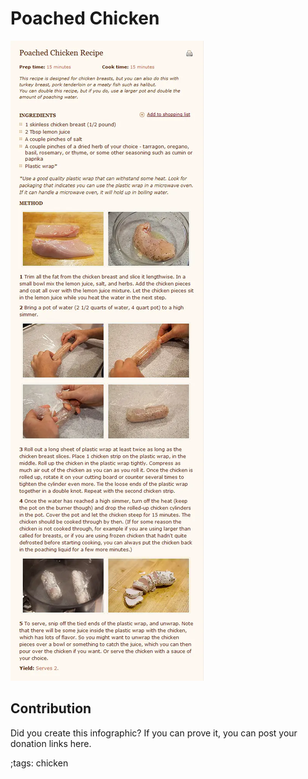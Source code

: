# Poached Chicken

![](fitpics/poached-chicken.webp)

## Contribution

Did you create this infographic? If you can prove it, you can post your donation links here. 

;tags: chicken

